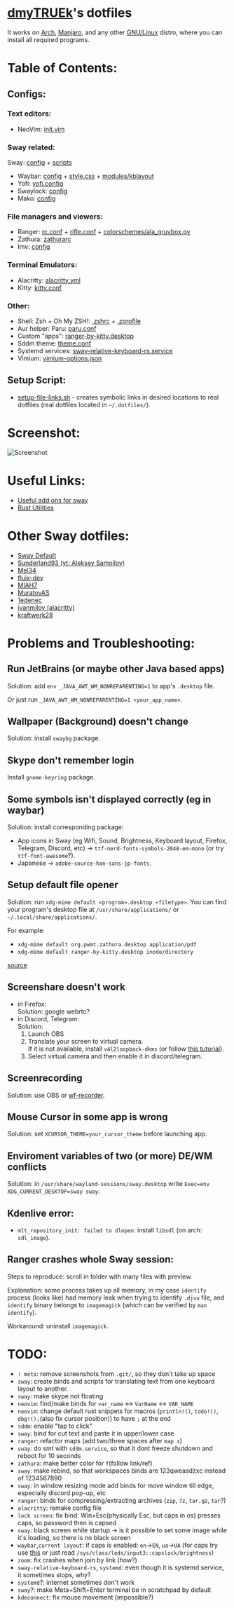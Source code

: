 # [dmyTRUEk](https://github.com/dmyTRUEk)'s dotfiles

It works on [Arch](https://archlinux.org/), [Manjaro](https://manjaro.org/),
and any other [GNU/Linux](https://www.getgnulinux.org/) distro,
where you can install all required programs.



# Table of Contents:
## Configs:

### Text editors:
- NeoVim: [init.vim](nvim/init.vim)

### Sway related:
Sway: [config](sway/config) + [scripts](sway/scripts/)
- Waybar: [config](waybar/config) + [style.css](waybar/style.css) + [modules/kblayout](waybar/modules/kblayout)
- Yofi: [yofi.config](yofi/yofi.config)
- Swaylock: [config](swaylock/config)
- Mako: [config](mako/config)

### File managers and viewers:
- Ranger: [rc.conf](ranger/rc.conf)
  \+ [rifle.conf](ranger/rifle.conf)
  \+ [colorschemes/ala_gruvbox.py](ranger/colorschemes/ala_gruvbox.py)
- Zathura: [zathurarc](zathura/zathurarc)
- Imv: [config](imv/config)

### Terminal Emulators:
- Alacritty: [alacritty.yml](alacritty/alacritty.yml)
- Kitty: [kitty.conf](kitty/kitty.conf)

### Other:
- Shell: Zsh + Oh My ZSH!: [.zshrc](.zshrc)
  \+ [.zprofile](.zprofile)
- Aur helper: Paru: [paru.conf](paru/paru.conf)
- Custom "apps": [ranger-by-kitty.desktop](apps/ranger-by-kitty.desktop)
- Sddm theme: [theme.conf](sddm-themes/sugar-candy/theme.conf)
- Systemd services: [sway-relative-keyboard-rs.service](systemd/user/sway-relative-keyboard-rs.service)
- Vimium: [vimium-options.json](vimium/vimium-options.json)


## Setup Script:
- [setup-file-links.sh](setup-file-links.sh)
  \- creates symbolic links in desired locations to real dotfiles
  (real dotfiles located in `~/.dotfiles/`).



# Screenshot:
![Screenshot](https://raw.githubusercontent.com/dmyTRUEk/images/4819213f17725e363e88c1b2e4111f07589d4909/screenshot_sway_1.png)



# Useful Links:
- [Useful add ons for sway](https://github.com/swaywm/sway/wiki/Useful-add-ons-for-sway)
- [Rust Utilities](https://rustutils.com)



# Other Sway dotfiles:
- [Sway Default](https://github.com/swaywm/sway/blob/master/config.in)
- [Sunderland93 (yt: Aleksey Samoilov)](https://github.com/Sunderland93/dotfiles-sway)
- [Mel34](https://gist.github.com/Mel34/ab9b6d562f9181ed8bbdc7c76022b85b)
- [fluix-dev](https://github.com/fluix-dev/dotfiles)
- [MIAH7](https://github.com/MIAH7/dotfiles)
- [MuratovAS](https://github.com/MuratovAS/dotfiles)
- [1edenec](https://github.com/1edenec/ledosway)
- [ivanmilov (alacritty)](https://github.com/ivanmilov/dots_work_ttt/blob/master/home_dir/.config/alacritty/alacritty.yml)
- [kraftwerk28](https://github.com/kraftwerk28/dotfiles)



# Problems and Troubleshooting:

## Run JetBrains (or maybe other Java based apps)
Solution: add `env _JAVA_AWT_WM_NONREPARENTING=1` to app's `.desktop` file.

Or just run `_JAVA_AWT_WM_NONREPARENTING=1 <your_app_name>`.

## Wallpaper (Background) doesn't change
Solution: install `swaybg` package.

## Skype don't remember login
Install `gnome-keyring` package.

## Some symbols isn't displayed correctly (eg in waybar)
Solution: install corresponding package:  
- App icons in Sway (eg Wifi, Sound, Brightness, Keyboard layout, Firefox, Telegram, Discord, etc) ->
  `ttf-nerd-fonts-symbols-2048-em-mono` (or try `ttf-font-awesome`?).
- Japanese -> `adobe-source-han-sans-jp-fonts`.

## Setup default file opener
Solution: run `xdg-mime default <program>.desktop <filetype>`. You can find your program's desktop file at `/usr/share/applications/` or `~/.local/share/applications/`.

For example:
- `xdg-mime default org.pwmt.zathura.desktop application/pdf`
- `xdg-mime default ranger-by-kitty.desktop inode/directory`

[source](https://unix.stackexchange.com/questions/36380/how-to-properly-and-easily-configure-xdg-open-without-any-environment)

## Screenshare doesn't work
- in Firefox:  
  Solution: google webrtc?
- in Discord, Telegram:  
  Solution:
  1. Launch OBS
  2. Translate your screen to virtual camera.  
    If it is not available, install `v4l2loopback-dkms`
    (or follow [this tutorial](https://github.com/hw0lff/screen-share-sway#Install-the-v4l2loopback-kernel-module)).
  3. Select virtual camera and then enable it in discord/telegram.

## Screenrecording
Solution: use OBS or [wf-recorder](https://github.com/ammen99/wf-recorder).

## Mouse Cursor in some app is wrong
Solution: set `XCURSOR_THEME=your_cursor_theme` before launching app.

## Enviroment variables of two (or more) DE/WM conflicts
Solution: in `/usr/share/wayland-sessions/sway.desktop` write `Exec=env XDG_CURRENT_DESKTOP=sway sway`.

## Kdenlive error:
- `mlt_repository_init: failed to dlopen`: install `libsdl` (on arch: `sdl_image`).

## Ranger crashes whole Sway session:
Steps to reproduce:
scroll in folder with many files with preview.

Explanation:
some process takes up all memory,
in my case `identify` process (looks like) had memory leak
when trying to identify `.djvu` file,
and `identify` binary belongs to `imagemagick`
(which can be verified by `man identify`).

Workaround: uninstall `imagemagick`.



# TODO:
- `! meta`: remove screenshots from `.git/`, so they don't take up space
- `sway`: create binds and scripts for translating text from one keyboard layout to another.
- `sway`: make skype not floating
- `neovim`: find/make binds for `var_name` <-> `VarName` <-> `VAR_NAME`
- `neovim`: change default rust snippets for macros (`println!()`, `todo!()`, `dbg!();`(also fix cursor position)) to have `;` at the end
- `sddm`: enable "tap to click"
- `sway`: bind for cut text and paste it in upper/lower case
- `ranger`: refactor maps (add two/three spaces after `map x`)
- `sway`: do smt with `sddm.service`, so that it dont freeze shutdown and reboot for 10 seconds
- `zathura`: make better color for `f`(follow link/ref)
- `sway`: make rebind, so that workspaces binds are 123qweasdzxc instead of 1234567890
- `sway`: in window resizing mode add binds for move window till edge, especially discord pop-up, etc
- `ranger`: binds for compressing/extracting archives (`zip`, `7z`, `tar.gz`, `tar`?)
- `alacritty`: remake config file
- `lock screen`: fix bind: Win+Esc(physically Esc, but caps in os) presses caps, so password then is capsed
- `sway`: black screen while startup -> is it possible to set some image while it's loading, so there is no black screen
- `waybar`,`current layout`: if caps is enabled: `en`->`EN`, `ua`->`UA` (for caps try use [this](https://wayland-book.com/seat/xkb.html) or just read `/sys/class/leds/input3::capslock/brightness`)
- `zoom`: fix crashes when join by link (how?)
- `sway-relative-keyboard-rs`, `systemd`: even though it is systemd service, it sometimes stops, why?
- `systemd`?: internet sometimes don't work
- `sway`?: make Meta+Shift+Enter terminal be in scratchpad by default
- `kdeconnect`: fix mouse movement (impossible?)


